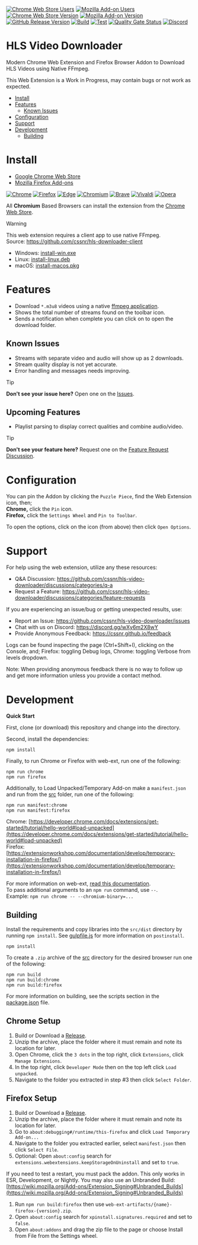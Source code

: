 [![Chrome Web Store Users](https://img.shields.io/chrome-web-store/users/mpmiiaolodhanoalpjncddpmnkbjicbo?logo=google&logoColor=white&label=google%20users)](https://chromewebstore.google.com/detail/hls-video-downloader/mpmiiaolodhanoalpjncddpmnkbjicbo)
[![Mozilla Add-on Users](https://img.shields.io/amo/users/hls-video-downloader?logo=mozilla&label=mozilla%20users)](https://addons.mozilla.org/addon/hls-video-downloader)
[![Chrome Web Store Version](https://img.shields.io/chrome-web-store/v/mpmiiaolodhanoalpjncddpmnkbjicbo?label=chrome&logo=googlechrome)](https://chromewebstore.google.com/detail/hls-video-downloader/mpmiiaolodhanoalpjncddpmnkbjicbo)
[![Mozilla Add-on Version](https://img.shields.io/amo/v/hls-video-downloader?label=firefox&logo=firefox)](https://addons.mozilla.org/addon/hls-video-downloader)
[![GitHub Release Version](https://img.shields.io/github/v/release/cssnr/hls-video-downloader?logo=github)](https://github.com/cssnr/hls-video-downloader/releases/latest)
[![Build](https://img.shields.io/github/actions/workflow/status/cssnr/hls-video-downloader/build.yaml?logo=github&logoColor=white&label=build)](https://github.com/cssnr/hls-video-downloader/actions/workflows/build.yaml)
[![Test](https://img.shields.io/github/actions/workflow/status/cssnr/hls-video-downloader/test.yaml?logo=github&logoColor=white&label=test)](https://github.com/cssnr/hls-video-downloader/actions/workflows/test.yaml)
[![Quality Gate Status](https://sonarcloud.io/api/project_badges/measure?project=cssnr_hls-video-downloader&metric=alert_status)](https://sonarcloud.io/summary/new_code?id=cssnr_hls-video-downloader)
[![Discord](https://img.shields.io/discord/899171661457293343?logo=discord&logoColor=white&label=discord&color=7289da)](https://discord.gg/wXy6m2X8wY)
# HLS Video Downloader

Modern Chrome Web Extension and Firefox Browser Addon to Download HLS Videos using Native FFmpeg.

This Web Extension is a Work in Progress, may contain bugs or not work as expected.

*   [Install](#install)
*   [Features](#features)
    -   [Known Issues](#known-issues)
*   [Configuration](#configuration)
*   [Support](#support)
*   [Development](#development)
    -   [Building](#building)

# Install

*   [Google Chrome Web Store](https://chromewebstore.google.com/detail/hls-video-downloader/mpmiiaolodhanoalpjncddpmnkbjicbo)
*   [Mozilla Firefox Add-ons](https://addons.mozilla.org/addon/hls-video-downloader)

[![Chrome](https://raw.githubusercontent.com/alrra/browser-logos/main/src/chrome/chrome_48x48.png)](https://chromewebstore.google.com/detail/hls-video-downloader/mpmiiaolodhanoalpjncddpmnkbjicbo)
[![Firefox](https://raw.githubusercontent.com/alrra/browser-logos/main/src/firefox/firefox_48x48.png)](https://addons.mozilla.org/addon/hls-video-downloader)
[![Edge](https://raw.githubusercontent.com/alrra/browser-logos/main/src/edge/edge_48x48.png)](https://chromewebstore.google.com/detail/hls-video-downloader/mpmiiaolodhanoalpjncddpmnkbjicbo)
[![Chromium](https://raw.githubusercontent.com/alrra/browser-logos/main/src/chromium/chromium_48x48.png)](https://chromewebstore.google.com/detail/hls-video-downloader/mpmiiaolodhanoalpjncddpmnkbjicbo)
[![Brave](https://raw.githubusercontent.com/alrra/browser-logos/main/src/brave/brave_48x48.png)](https://chromewebstore.google.com/detail/hls-video-downloader/mpmiiaolodhanoalpjncddpmnkbjicbo)
[![Vivaldi](https://raw.githubusercontent.com/alrra/browser-logos/main/src/vivaldi/vivaldi_48x48.png)](https://chromewebstore.google.com/detail/hls-video-downloader/mpmiiaolodhanoalpjncddpmnkbjicbo)
[![Opera](https://raw.githubusercontent.com/alrra/browser-logos/main/src/opera/opera_48x48.png)](https://chromewebstore.google.com/detail/hls-video-downloader/mpmiiaolodhanoalpjncddpmnkbjicbo)

All **Chromium** Based Browsers can install the extension from the
[Chrome Web Store](https://chromewebstore.google.com/detail/hls-video-downloader/mpmiiaolodhanoalpjncddpmnkbjicbo).

> [!WARNING]
> This web extension requires a client app to use native FFmpeg.  
> Source: https://github.com/cssnr/hls-downloader-client  
> 
> - Windows: [install-win.exe](https://github.com/cssnr/hls-downloader-client/releases/latest/download/install-win.exe)
> - Linux: [install-linux.deb](https://github.com/cssnr/hls-downloader-client/releases/latest/download/install-linux.deb)
> - macOS: [install-macos.pkg](https://github.com/cssnr/hls-downloader-client/releases/latest/download/install-macos.pkg)

# Features

- Download `*.m3u8` videos using a native [ffmpeg application](https://github.com/cssnr/hls-downloader-client).
- Shows the total number of streams found on the toolbar icon.
- Sends a notification when complete you can click on to open the download folder.

## Known Issues

- Streams with separate video and audio will show up as 2 downloads.
- Stream quality display is not yet accurate.
- Error handling and messages needs improving.

> [!TIP]
> **Don't see your issue here?**
> Open one on the [Issues](https://github.com/cssnr/hls-video-downloader/issues).

## Upcoming Features

- Playlist parsing to display correct qualities and combine audio/video.

> [!TIP]
> **Don't see your feature here?**
> Request one on the [Feature Request Discussion](https://github.com/cssnr/hls-video-downloader/discussions/categories/feature-requests).

# Configuration

You can pin the Addon by clicking the `Puzzle Piece`, find the Web Extension icon, then;  
**Chrome,** click the `Pin` icon.  
**Firefox,** click the `Settings Wheel` and `Pin to Toolbar`.

To open the options, click on the icon (from above) then click `Open Options`.

# Support

For help using the web extension, utilize any these resources:

- Q&A Discussion: https://github.com/cssnr/hls-video-downloader/discussions/categories/q-a
- Request a Feature: https://github.com/cssnr/hls-video-downloader/discussions/categories/feature-requests

If you are experiencing an issue/bug or getting unexpected results, use:

- Report an Issue: https://github.com/cssnr/hls-video-downloader/issues
- Chat with us on Discord: https://discord.gg/wXy6m2X8wY
- Provide Anonymous Feedback: https://cssnr.github.io/feedback

Logs can be found inspecting the page (Ctrl+Shift+I), clicking on the Console, and;
Firefox: toggling Debug logs, Chrome: toggling Verbose from levels dropdown.

Note: When providing anonymous feedback there is no way to follow up and get more information unless you provide a contact method.

# Development

**Quick Start**

First, clone (or download) this repository and change into the directory.

Second, install the dependencies:
```shell
npm install
```

Finally, to run Chrome or Firefox with web-ext, run one of the following:
```shell
npm run chrome
npm run firefox
```

Additionally, to Load Unpacked/Temporary Add-on make a `manifest.json` and run from the [src](src) folder, run one of the following:
```shell
npm run manifest:chrome
npm run manifest:firefox
```

Chrome: [https://developer.chrome.com/docs/extensions/get-started/tutorial/hello-world#load-unpacked](https://developer.chrome.com/docs/extensions/get-started/tutorial/hello-world#load-unpacked)  
Firefox: [https://extensionworkshop.com/documentation/develop/temporary-installation-in-firefox/](https://extensionworkshop.com/documentation/develop/temporary-installation-in-firefox/)

For more information on web-ext, [read this documentation](https://extensionworkshop.com/documentation/develop/web-ext-command-reference/).  
To pass additional arguments to an `npm run` command, use `--`.  
Example: `npm run chrome -- --chromium-binary=...`

## Building

Install the requirements and copy libraries into the `src/dist` directory by running `npm install`.
See [gulpfile.js](gulpfile.js) for more information on `postinstall`.
```shell
npm install
```

To create a `.zip` archive of the [src](src) directory for the desired browser run one of the following:
```shell
npm run build
npm run build:chrome
npm run build:firefox
```

For more information on building, see the scripts section in the [package.json](package.json) file.

## Chrome Setup

1.  Build or Download a [Release](https://github.com/cssnr/hls-video-downloader/releases).
1.  Unzip the archive, place the folder where it must remain and note its location for later.
1.  Open Chrome, click the `3 dots` in the top right, click `Extensions`, click `Manage Extensions`.
1.  In the top right, click `Developer Mode` then on the top left click `Load unpacked`.
1.  Navigate to the folder you extracted in step #3 then click `Select Folder`.

## Firefox Setup

1.  Build or Download a [Release](https://github.com/cssnr/hls-video-downloader/releases).
1.  Unzip the archive, place the folder where it must remain and note its location for later.
1.  Go to `about:debugging#/runtime/this-firefox` and click `Load Temporary Add-on...`
1.  Navigate to the folder you extracted earlier, select `manifest.json` then click `Select File`.
1.  Optional: Open `about:config` search for `extensions.webextensions.keepStorageOnUninstall` and set to `true`.

If you need to test a restart, you must pack the addon. This only works in ESR, Development, or Nightly.
You may also use an Unbranded Build: [https://wiki.mozilla.org/Add-ons/Extension_Signing#Unbranded_Builds](https://wiki.mozilla.org/Add-ons/Extension_Signing#Unbranded_Builds)

1.  Run `npm run build:firefox` then use `web-ext-artifacts/{name}-firefox-{version}.zip`.
1.  Open `about:config` search for `xpinstall.signatures.required` and set to `false`.
1.  Open `about:addons` and drag the zip file to the page or choose Install from File from the Settings wheel.
